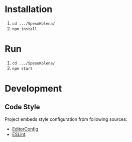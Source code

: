# Installation

1. `cd .../SpesoKolena/`
2. `npm install`

# Run

1. `cd .../SpesoKolena/`
2. `npm start`

# Development

## Code Style

Project embeds style configuration from following sources:

- [EditorConfig](https://editorconfig.org/#download)
- [ESLint](https://eslint.org/docs/user-guide/integrations).

